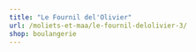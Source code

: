```yaml
---
title: "Le Fournil del'Olivier"
url: /moliets-et-maa/le-fournil-delolivier-3/
shop: boulangerie
---
```

